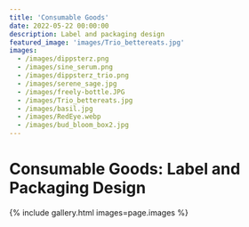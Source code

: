 ```yaml
---
title: 'Consumable Goods'
date: 2022-05-22 00:00:00
description: Label and packaging design
featured_image: 'images/Trio_bettereats.jpg'
images:
  - /images/dippsterz.png
  - /images/sine_serum.png
  - /images/dippsterz_trio.png
  - /images/serene_sage.jpg
  - /images/freely-bottle.JPG
  - /images/Trio_bettereats.jpg
  - /images/basil.jpg
  - /images/RedEye.webp
  - /images/bud_bloom_box2.jpg
---
```


# Consumable Goods: Label and Packaging Design


{% include gallery.html images=page.images %}



